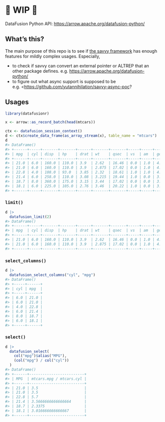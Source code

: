 # 🚧 WIP 🚧


DataFusion Python API: https://arrow.apache.org/datafusion-python/

## What’s this?

The main purpose of this repo is to see if [the savvy
framework](https://github.com/yutannihilation/savvy) has enough features
for mildly complex usages. Especially,

- to check if savvy can convert an external pointer or ALTREP that an
  other package defines.
  e.g. <https://arrow.apache.org/datafusion-python/>
- to figure out what async support is supposed to be
  e.g. \<https://github.com/yutannihilation/savvy-async-poc?

## Usages

``` r
library(datafusionr)

x <- arrow::as_record_batch(head(mtcars))

ctx <- datafusion_session_context()
d <- ctx$create_data_frame(as_array_stream(x), table_name = "mtcars")
d
#> DataFrame()
#> +------+-----+-------+-------+------+-------+-------+-----+-----+------+------+
#> | mpg  | cyl | disp  | hp    | drat | wt    | qsec  | vs  | am  | gear | carb |
#> +------+-----+-------+-------+------+-------+-------+-----+-----+------+------+
#> | 21.0 | 6.0 | 160.0 | 110.0 | 3.9  | 2.62  | 16.46 | 0.0 | 1.0 | 4.0  | 4.0  |
#> | 21.0 | 6.0 | 160.0 | 110.0 | 3.9  | 2.875 | 17.02 | 0.0 | 1.0 | 4.0  | 4.0  |
#> | 22.8 | 4.0 | 108.0 | 93.0  | 3.85 | 2.32  | 18.61 | 1.0 | 1.0 | 4.0  | 1.0  |
#> | 21.4 | 6.0 | 258.0 | 110.0 | 3.08 | 3.215 | 19.44 | 1.0 | 0.0 | 3.0  | 1.0  |
#> | 18.7 | 8.0 | 360.0 | 175.0 | 3.15 | 3.44  | 17.02 | 0.0 | 0.0 | 3.0  | 2.0  |
#> | 18.1 | 6.0 | 225.0 | 105.0 | 2.76 | 3.46  | 20.22 | 1.0 | 0.0 | 3.0  | 1.0  |
#> +------+-----+-------+-------+------+-------+-------+-----+-----+------+------+
```

### `limit()`

``` r
d |> 
  datafusion_limit(2)
#> DataFrame()
#> +------+-----+-------+-------+------+-------+-------+-----+-----+------+------+
#> | mpg  | cyl | disp  | hp    | drat | wt    | qsec  | vs  | am  | gear | carb |
#> +------+-----+-------+-------+------+-------+-------+-----+-----+------+------+
#> | 21.0 | 6.0 | 160.0 | 110.0 | 3.9  | 2.62  | 16.46 | 0.0 | 1.0 | 4.0  | 4.0  |
#> | 21.0 | 6.0 | 160.0 | 110.0 | 3.9  | 2.875 | 17.02 | 0.0 | 1.0 | 4.0  | 4.0  |
#> +------+-----+-------+-------+------+-------+-------+-----+-----+------+------+
```

### `select_columns()`

``` r
d |>
  datafusion_select_columns("cyl", "mpg")
#> DataFrame()
#> +-----+------+
#> | cyl | mpg  |
#> +-----+------+
#> | 6.0 | 21.0 |
#> | 6.0 | 21.0 |
#> | 4.0 | 22.8 |
#> | 6.0 | 21.4 |
#> | 8.0 | 18.7 |
#> | 6.0 | 18.1 |
#> +-----+------+
```

### `select()`

``` r
d |> 
  datafusion_select(
    col("mpg")$alias("MPG"),
    (col("mpg") / col("cyl"))
  )
#> DataFrame()
#> +------+-------------------------+
#> | MPG  | mtcars.mpg / mtcars.cyl |
#> +------+-------------------------+
#> | 21.0 | 3.5                     |
#> | 21.0 | 3.5                     |
#> | 22.8 | 5.7                     |
#> | 21.4 | 3.5666666666666664      |
#> | 18.7 | 2.3375                  |
#> | 18.1 | 3.016666666666667       |
#> +------+-------------------------+
```
